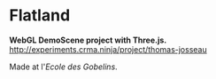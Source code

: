 # Flatland

__WebGL DemoScene project with Three.js.__
http://experiments.crma.ninja/project/thomas-josseau

Made at l'*Ecole des Gobelins*.

